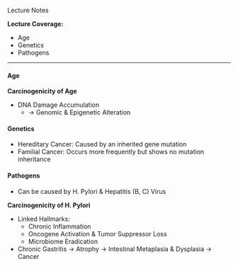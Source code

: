 Lecture Notes

**Lecture Coverage:**
- Age
- Genetics
- Pathogens

---
#### **Age**
**Carcinogenicity of Age**
- DNA Damage Accumulation
	- → Genomic & Epigenetic Alteration


#### **Genetics**
- Hereditary Cancer: Caused by an inherited gene mutation
- Familial Cancer: Occurs more frequently but shows no mutation inheritance


#### **Pathogens**
- Can be caused by H. Pylori & Hepatitis (B, C) Virus

**Carcinogenicity of H. Pylori**
- Linked Hallmarks:
	- Chronic Inflammation
	- Oncogene Activation & Tumor Suppressor Loss
	- Microbiome Eradication
- Chronic Gastritis → Atrophy → Intestinal Metaplasia & Dysplasia → Cancer
